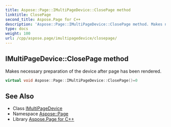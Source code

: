 ```yaml
---
title: Aspose::Page::IMultiPageDevice::ClosePage method
linktitle: ClosePage
second_title: Aspose.Page for C++
description: 'Aspose::Page::IMultiPageDevice::ClosePage method. Makes necessary preparation of the device after page has been rendered in C++.'
type: docs
weight: 100
url: /cpp/aspose.page/imultipagedevice/closepage/
---
```

## IMultiPageDevice::ClosePage method


Makes necessary preparation of the device after page has been rendered.

```cpp
virtual void Aspose::Page::IMultiPageDevice::ClosePage()=0
```

## See Also

* Class [IMultiPageDevice](../)
* Namespace [Aspose::Page](../../)
* Library [Aspose.Page for C++](../../../)
